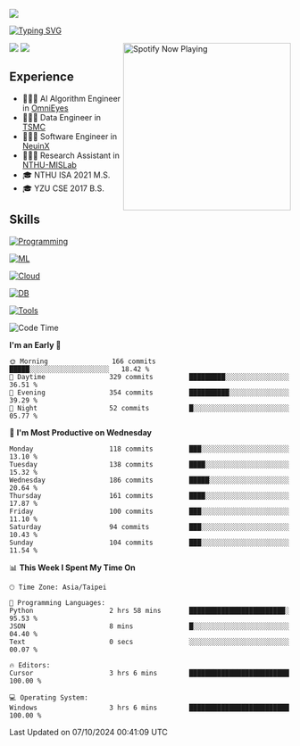 ![](https://komarev.com/ghpvc/?username=peter0512lee&color=ff69b4)

[![Typing SVG](https://readme-typing-svg.herokuapp.com?color=F742BA&size=20&lines=Hi!+I'm+JYL)](https://git.io/typing-svg)

[<img src="https://spotify-now-playing.peter0512lee.vercel.app/api/spotify-playing" alt="Spotify Now Playing" width="300" align="right" />](https://open.spotify.com/user/21iyoswqgnkoe7peuesmqnhgy)

![](https://leetcard.jacoblin.cool/peter0512lee?theme=dark)
![](https://github-readme-activity-graph.vercel.app/graph?username=peter0512lee&theme=github)

## Experience
- 🧑🏻‍💻 AI Algorithm Engineer in [OmniEyes](https://www.theomnieyes.com/)
- 🧑🏻‍💻 Data Engineer in [TSMC](https://www.tsmc.com/)
- 🧑🏻‍💻 Software Engineer in [NeuinX](https://neuinx.com/)
- 🧑🏻‍💻 Research Assistant in [NTHU-MISLab](https://mislab.cs.nthu.edu.tw/)
- 🎓 NTHU ISA 2021 M.S.
- 🎓 YZU CSE 2017 B.S.

## Skills
[![Programming](https://skillicons.dev/icons?i=cpp,py,kotlin)](https://skillicons.dev)

[![ML](https://skillicons.dev/icons?i=pytorch,opencv,sklearn)](https://skillicons.dev)

<!-- [![Web](https://skillicons.dev/icons?i=html,css,react,tailwind,nodejs,vite)](https://skillicons.dev) -->

[![Cloud](https://skillicons.dev/icons?i=aws,azure,docker,k8s)](https://skillicons.dev)

[![DB](https://skillicons.dev/icons?i=postgresql,firebase,sqlite,mongodb)](https://skillicons.dev)

[![Tools](https://skillicons.dev/icons?i=git,github,githubactions,vscode,postman,anaconda,androidstudio)](https://skillicons.dev)

<!--
<table><tr><td valign="top" width="50%">

<img src="https://github-readme-stats-sigma-five.vercel.app/api?username=peter0512lee&hide_border=true&show_icons=true&locale=en&layout=compact&theme=dracula" align="left" style="width: 100%" />

</td><td valign="top" width="50%">

<img src="https://github-readme-stats-sigma-five.vercel.app/api/top-langs?username=peter0512lee&hide_border=true&show_icons=true&locale=en&layout=compact&theme=dracula" align="left" style="width: 100%" />

</td></tr></table>  
-->

<!--START_SECTION:waka-->
![Code Time](http://img.shields.io/badge/Code%20Time-1%2C313%20hrs%208%20mins-blue)

**I'm an Early 🐤** 

```text
🌞 Morning                166 commits         █████░░░░░░░░░░░░░░░░░░░░   18.42 % 
🌆 Daytime                329 commits         █████████░░░░░░░░░░░░░░░░   36.51 % 
🌃 Evening                354 commits         ██████████░░░░░░░░░░░░░░░   39.29 % 
🌙 Night                  52 commits          █░░░░░░░░░░░░░░░░░░░░░░░░   05.77 % 
```
📅 **I'm Most Productive on Wednesday** 

```text
Monday                   118 commits         ███░░░░░░░░░░░░░░░░░░░░░░   13.10 % 
Tuesday                  138 commits         ████░░░░░░░░░░░░░░░░░░░░░   15.32 % 
Wednesday                186 commits         █████░░░░░░░░░░░░░░░░░░░░   20.64 % 
Thursday                 161 commits         ████░░░░░░░░░░░░░░░░░░░░░   17.87 % 
Friday                   100 commits         ███░░░░░░░░░░░░░░░░░░░░░░   11.10 % 
Saturday                 94 commits          ███░░░░░░░░░░░░░░░░░░░░░░   10.43 % 
Sunday                   104 commits         ███░░░░░░░░░░░░░░░░░░░░░░   11.54 % 
```


📊 **This Week I Spent My Time On** 

```text
🕑︎ Time Zone: Asia/Taipei

💬 Programming Languages: 
Python                   2 hrs 58 mins       ████████████████████████░   95.53 % 
JSON                     8 mins              █░░░░░░░░░░░░░░░░░░░░░░░░   04.40 % 
Text                     0 secs              ░░░░░░░░░░░░░░░░░░░░░░░░░   00.07 % 

🔥 Editors: 
Cursor                   3 hrs 6 mins        █████████████████████████   100.00 % 

💻 Operating System: 
Windows                  3 hrs 6 mins        █████████████████████████   100.00 % 
```


 Last Updated on 07/10/2024 00:41:09 UTC
<!--END_SECTION:waka-->


<!--
**peter0512lee/peter0512lee** is a ✨ _special_ ✨ repository because its `README.md` (this file) appears on your GitHub profile.


